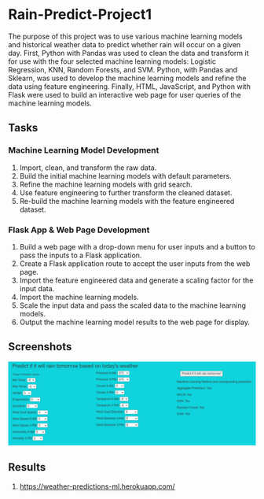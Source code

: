 # Rain-Predict-Project1

The purpose of this project was to use various machine learning models and historical weather data to predict whether rain will occur on a given day. First, Python with Pandas was used to clean the data and transform it for use with the four selected machine learning models: Logistic Regression, KNN, Random Forests, and SVM. Python, with Pandas and Sklearn, was used to develop the machine learning models and refine the data using feature engineering. Finally, HTML, JavaScript, and Python with Flask were used to build an interactive web page for user queries of the machine learning models.

## Tasks

### Machine Learning Model Development

1. Import, clean, and transform the raw data.
2. Build the initial machine learning models with default parameters.
3. Refine the machine learning models with grid search.
4. Use feature engineering to further transform the cleaned dataset.
5. Re-build the machine learning models with the feature engineered dataset.

### Flask App & Web Page Development

1. Build a web page with a drop-down menu for user inputs and a button to pass the inputs to a Flask application.
2. Create a Flask application route to accept the user inputs from the web page.
3. Import the feature engineered data and generate a scaling factor for the input data.
4. Import the machine learning models.
5. Scale the input data and pass the scaled data to the machine learning models.
6. Output the machine learning model results to the web page for display.

## Screenshots

![screenshot1](https://github.com/anshgarg7/rain-predict-project1/blob/master/weather/ansh1.JPG)

## Results

1. https://weather-predictions-ml.herokuapp.com/
